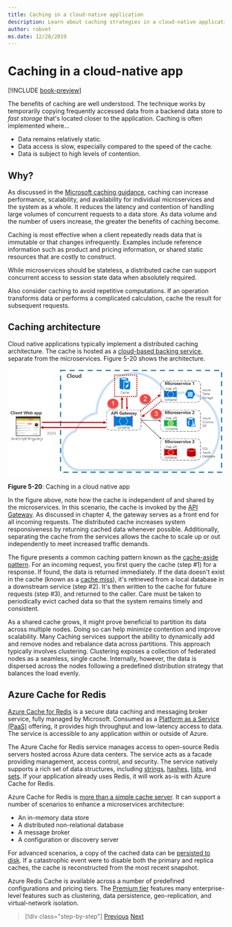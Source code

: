 ```yaml
---
title: Caching in a cloud-native application
description: Learn about caching strategies in a cloud-native application.
author: robvet
ms.date: 12/28/2019
---
```

# Caching in a cloud-native app

[!INCLUDE [book-preview](../../../includes/book-preview.md)]

The benefits of caching are well understood. The technique works by temporarily copying frequently accessed data from a backend data store to *fast storage* that's located closer to the application. Caching is often implemented where...

- Data remains relatively static.
- Data access is slow, especially compared to the speed of the cache.
- Data is subject to high levels of contention.

## Why?

As discussed in the [Microsoft caching guidance](https://docs.microsoft.com/azure/architecture/best-practices/caching?toc=%2Fazure%2Fredis-cache%2Ftoc.json), caching can increase performance, scalability, and availability for individual microservices and the system as a whole. It reduces the latency and contention of handling large volumes of concurrent requests to a data store. As data volume and the number of users increase, the greater the benefits of caching become.

Caching is most effective when a client repeatedly reads data that is immutable or that changes infrequently. Examples include reference information such as product and pricing information, or shared static resources that are costly to construct.

While microservices should be stateless, a distributed cache can support concurrent access to session state data when absolutely required.

Also consider caching to avoid repetitive computations. If an operation transforms data or performs a complicated calculation, cache the result for subsequent requests.

## Caching architecture

Cloud native applications typically implement a distributed caching architecture. The cache is hosted as a [cloud-based backing service](./definition.md#backing-services), separate from the microservices. Figure 5-20 shows the architecture.

![Caching in a cloud native app](media/caching-in-a-cloud-native-app.png)

**Figure 5-20**: Caching in a cloud native app

In the figure above, note how the cache is independent of and shared by the microservices. In this scenario, the cache is invoked by the [API Gateway](./front-end-communication.md#Front-end-client-communication). As discussed in chapter 4, the gateway serves as a front end for all incoming requests. The distributed cache increases system responsiveness by returning cached data whenever possible. Additionally, separating the cache from the services allows the cache to scale up or out independently to meet increased traffic demands.

The figure presents a common caching pattern known as the [cache-aside pattern](https://docs.microsoft.com/azure/architecture/patterns/cache-aside). For an incoming request, you first query the cache (step #1) for a response. If found, the data is returned immediately. If the data doesn't exist in the cache (known as a [cache miss](https://www.techopedia.com/definition/6308/cache-miss)), it's retrieved from a local database in a downstream service (step #2). It's then written to the cache for future requests (step #3), and returned to the caller. Care must be taken to periodically evict cached data so that the system remains timely and consistent.

As a shared cache grows, it might prove beneficial to partition its data across multiple nodes. Doing so can help minimize contention and improve scalability. Many Caching services support the ability to dynamically add and remove nodes and rebalance data across partitions. This approach typically involves clustering. Clustering exposes a collection of federated nodes as a seamless, single cache. Internally, however, the data is dispersed across the nodes following a predefined distribution strategy that balances the load evenly.

## Azure Cache for Redis

[Azure Cache for Redis](https://azure.microsoft.com/services/cache/) is a secure data caching and messaging broker service, fully managed by Microsoft. Consumed as a [Platform as a Service (PaaS)](https://azure.microsoft.com/overview/what-is-paas/) offering, it provides high throughput and low-latency access to data. The service is accessible to any application within or outside of Azure.

The Azure Cache for Redis service manages access to open-source Redis servers hosted across Azure data centers. The service acts as a facade providing management, access control, and security. The service natively supports a rich set of data structures, including [strings](http://redis.io/topics/data-types#strings), [hashes](http://redis.io/topics/data-types#hashes), [lists](http://redis.io/topics/data-types#sets), and [sets](http://redis.io/topics/data-types#sets). If your application already uses Redis, it will work as-is with Azure Cache for Redis.

Azure Cache for Redis is [more than a simple cache server](https://docs.microsoft.com/azure/azure-cache-for-redis/cache-overview). It can support a number of scenarios to enhance a microservices architecture:

- An in-memory data store
- A distributed non-relational database
- A message broker
- A configuration or discovery server
  
For advanced scenarios, a copy of the cached data can be [persisted to disk](https://docs.microsoft.com/azure/azure-cache-for-redis/cache-how-to-premium-persistence). If a catastrophic event were to disable both the primary and replica caches, the cache is reconstructed from the most recent snapshot.

Azure Redis Cache is available across a number of predefined configurations and pricing tiers.  The [Premium tier](https://docs.microsoft.com/azure/azure-cache-for-redis/cache-premium-tier-intro) features many enterprise-level features such as clustering, data persistence, geo-replication, and virtual-network isolation.

>[!div class="step-by-step"]
>[Previous](relational-vs-nosql-data.md)
>[Next](elastic-search-in-azure.md) <!-- Next Chapter -->

